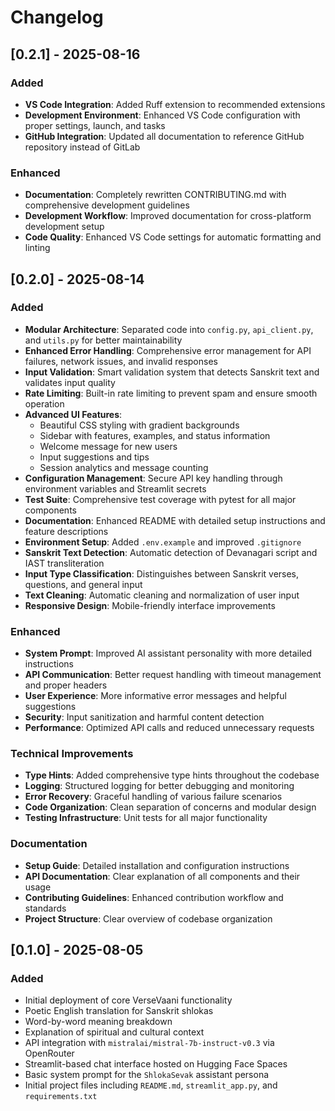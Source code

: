 # Changelog

## [0.2.1] - 2025-08-16

### Added
- **VS Code Integration**: Added Ruff extension to recommended extensions
- **Development Environment**: Enhanced VS Code configuration with proper settings, launch, and tasks
- **GitHub Integration**: Updated all documentation to reference GitHub repository instead of GitLab

### Enhanced
- **Documentation**: Completely rewritten CONTRIBUTING.md with comprehensive development guidelines
- **Development Workflow**: Improved documentation for cross-platform development setup
- **Code Quality**: Enhanced VS Code settings for automatic formatting and linting

## [0.2.0] - 2025-08-14

### Added
- **Modular Architecture**: Separated code into `config.py`, `api_client.py`, and `utils.py` for better maintainability
- **Enhanced Error Handling**: Comprehensive error management for API failures, network issues, and invalid responses
- **Input Validation**: Smart validation system that detects Sanskrit text and validates input quality
- **Rate Limiting**: Built-in rate limiting to prevent spam and ensure smooth operation
- **Advanced UI Features**: 
  - Beautiful CSS styling with gradient backgrounds
  - Sidebar with features, examples, and status information
  - Welcome message for new users
  - Input suggestions and tips
  - Session analytics and message counting
- **Configuration Management**: Secure API key handling through environment variables and Streamlit secrets
- **Test Suite**: Comprehensive test coverage with pytest for all major components
- **Documentation**: Enhanced README with detailed setup instructions and feature descriptions
- **Environment Setup**: Added `.env.example` and improved `.gitignore`
- **Sanskrit Text Detection**: Automatic detection of Devanagari script and IAST transliteration
- **Input Type Classification**: Distinguishes between Sanskrit verses, questions, and general input
- **Text Cleaning**: Automatic cleaning and normalization of user input
- **Responsive Design**: Mobile-friendly interface improvements

### Enhanced
- **System Prompt**: Improved AI assistant personality with more detailed instructions
- **API Communication**: Better request handling with timeout management and proper headers
- **User Experience**: More informative error messages and helpful suggestions
- **Security**: Input sanitization and harmful content detection
- **Performance**: Optimized API calls and reduced unnecessary requests

### Technical Improvements
- **Type Hints**: Added comprehensive type hints throughout the codebase
- **Logging**: Structured logging for better debugging and monitoring
- **Error Recovery**: Graceful handling of various failure scenarios
- **Code Organization**: Clean separation of concerns and modular design
- **Testing Infrastructure**: Unit tests for all major functionality

### Documentation
- **Setup Guide**: Detailed installation and configuration instructions
- **API Documentation**: Clear explanation of all components and their usage
- **Contributing Guidelines**: Enhanced contribution workflow and standards
- **Project Structure**: Clear overview of codebase organization

## [0.1.0] - 2025-08-05

### Added
- Initial deployment of core VerseVaani functionality
- Poetic English translation for Sanskrit shlokas
- Word-by-word meaning breakdown
- Explanation of spiritual and cultural context
- API integration with `mistralai/mistral-7b-instruct-v0.3` via OpenRouter
- Streamlit-based chat interface hosted on Hugging Face Spaces
- Basic system prompt for the `ShlokaSevak` assistant persona
- Initial project files including `README.md`, `streamlit_app.py`, and `requirements.txt`